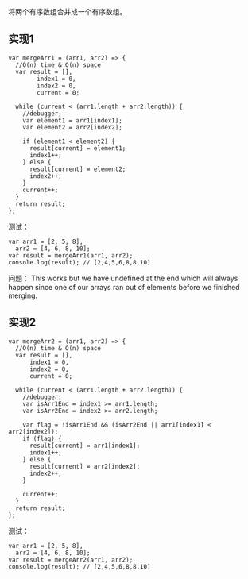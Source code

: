 将两个有序数组合并成一个有序数组。

## 实现1

```
var mergeArr1 = (arr1, arr2) => {
  //O(n) time & O(n) space
  var result = [],
	    index1 = 0,
	    index2 = 0,
	    current = 0;

  while (current < (arr1.length + arr2.length)) {
    //debugger;
    var element1 = arr1[index1];
    var element2 = arr2[index2];

    if (element1 < element2) {
      result[current] = element1;
      index1++;
    } else {
      result[current] = element2;
      index2++;
    }
    current++;
  }
  return result;
};

```

测试：
```
var arr1 = [2, 5, 8],
  arr2 = [4, 6, 8, 10];
var result = mergeArr1(arr1, arr2);
console.log(result); // [2,4,5,6,8,8,10]
```

问题：
This works but we have undefined at the end which will always happen since one of our arrays ran out of elements before we finished merging.  

## 实现2 

```
var mergeArr2 = (arr1, arr2) => {
  //O(n) time & O(n) space
  var result = [],
      index1 = 0,
      index2 = 0,
      current = 0;

  while (current < (arr1.length + arr2.length)) {
    //debugger;
    var isArr1End = index1 >= arr1.length;
    var isArr2End = index2 >= arr2.length;

    var flag = !isArr1End && (isArr2End || arr1[index1] < arr2[index2]);
    if (flag) {
      result[current] = arr1[index1];
      index1++;
    } else {
      result[current] = arr2[index2];
      index2++;
    }

    current++;
  }
  return result;
};
```

测试：
```
var arr1 = [2, 5, 8],
  arr2 = [4, 6, 8, 10];
var result = mergeArr2(arr1, arr2);
console.log(result); // [2,4,5,6,8,8,10]
```


